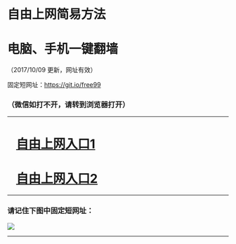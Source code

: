 ﻿# 自由上网简易方法

# 电脑、手机一键翻墙

（2017/10/09 更新，网址有效）

固定短网址：https://git.io/free99

### （微信如打不开，请转到浏览器打开）


***





# &nbsp;&nbsp; <a href="http://ft3239611586.fwq-tz-1001.info/fwqtz01.html?t=100900121113 " target="_blank">自由上网入口1</a>
# &nbsp;&nbsp; <a href="http://ft1378815969.fwq-tz-1002.info/fwqtz02.html?t=10090012574 " target="_blank">自由上网入口2</a>
***

### 请记住下图中固定短网址：

<img src="https://s3-us-west-2.amazonaws.com/fwq-1001/yjfq-20170905okok.png" /> 


***

